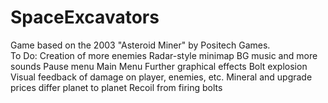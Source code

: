 # SpaceExcavators
Game based on the 2003 "Asteroid Miner" by Positech Games.  
To Do:
Creation of more enemies
Radar-style minimap
BG music and more sounds
Pause menu
Main Menu
Further graphical effects
	Bolt explosion
	Visual feedback of damage on player, enemies, etc.
Mineral and upgrade prices differ planet to planet
Recoil from firing bolts